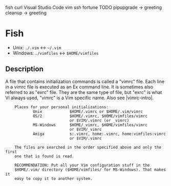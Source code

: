 fish
curl
Visual Studio Code
vim
ssh
fortune
TODO pipupgrade -> greeting
cleanup -> greeting
# Fish

- Unix: `./.vim` <-> `~/.vim`
- Windows: `./vimfiles` <-> `$HOME/vimfiles`

## Description

A file that contains initialization commands is called a "vimrc" file.
Each line in a vimrc file is executed as an Ex command line. It is
sometimes also referred to as "exrc" file. They are the same type of
file, but "exrc" is what Vi always used, "vimrc" is a Vim specific
name. Also see |vimrc-intro|.

        Places for your personal initializations:
                Unix            $HOME/.vimrc or $HOME/.vim/vimrc
                OS/2            $HOME/.vimrc, $HOME/vimfiles/vimrc
                                or $VIM/.vimrc (or _vimrc)
                MS-Windows      $HOME/_vimrc, $HOME/vimfiles/vimrc
                                or $VIM/_vimrc
                Amiga           s:.vimrc, home:.vimrc, home:vimfiles:vimrc
                                or $VIM/.vimrc

        The files are searched in the order specified above and only the first
        one that is found is read.

        RECOMMENDATION: Put all your Vim configuration stuff in the
        $HOME/.vim/ directory ($HOME/vimfiles/ for MS-Windows). That makes it
        easy to copy it to another system.
